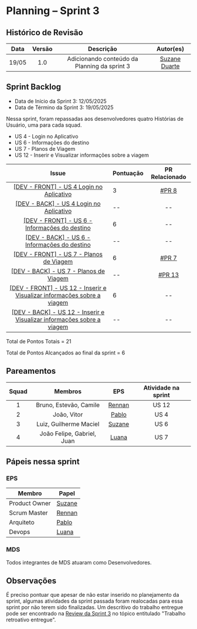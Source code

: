 # Planning – Sprint 3

## Histórico de Revisão
| Data | Versão | Descrição | Autor(es)|
|:----:|:------:|:---------:|:--------:|
| 19/05 | 1.0 | Adicionando conteúdo da Planning da sprint 3| [Suzane Duarte](https://github.com/suzaneaduarte)|

## Sprint Backlog

- Data de Início da Sprint 3: 12/05/2025
- Data de Término da Sprint 3: 19/05/2025

Nessa sprint, foram repassadas aos desenvolvedores quatro Histórias de Usuário, uma para cada squad.  

- US 4 - Login no Aplicativo
- US 6 - Informações do destino 
- US 7 - Planos de Viagem 
- US 12 - Inserir e Visualizar informações sobre a viagem 

| **Issue**                                                            | **Pontuação** | **PR Relacionado**|
| :--------------------------------------------------------------------: | :------------- | :-----------: | 
| [[DEV - FRONT] - US 4 Login no Aplicativo](https://github.com/fga-eps-mds/2025.1-VaiPelaSombra-docs/issues/33)| 3             |       [#PR 8](https://github.com/fga-eps-mds/2025.1-VaiPelaSombra-FrontEnd/pull/8)       | 
| [[DEV - BACK] - US 4 Login no Aplicativo](https://github.com/fga-eps-mds/2025.1-VaiPelaSombra-docs/issues/33)| --             |       --       | 
| [[DEV - FRONT] - US 6 - Informações do destino ](https://github.com/fga-eps-mds/2025.1-VaiPelaSombra-docs/issues/27)| 6             |       --       | 
| [[DEV - BACK] - US 6 - Informações do destino](https://github.com/fga-eps-mds/2025.1-VaiPelaSombra-docs/issues/27)| --             |       --       | 
| [[DEV - FRONT] - US 7 - Planos de Viagem](https://github.com/fga-eps-mds/2025.1-VaiPelaSombra-docs/issues/19)| 6             |       [#PR 7](https://github.com/fga-eps-mds/2025.1-VaiPelaSombra-FrontEnd/pull/7)       | 
| [[DEV - BACK] - US 7 - Planos de Viagem](https://github.com/fga-eps-mds/2025.1-VaiPelaSombra-docs/issues/19)| --            |       [#PR 13](https://github.com/fga-eps-mds/2025.1-VaiPelaSombra-BackEnd/pull/13)      | 
| [[DEV - FRONT] - US 12 - Inserir e Visualizar informações sobre a viagem](https://github.com/fga-eps-mds/2025.1-VaiPelaSombra-docs/issues/30)| 6             |       --       | 
| [[DEV - BACK] - US 12 - Inserir e Visualizar informações sobre a viagem](https://github.com/fga-eps-mds/2025.1-VaiPelaSombra-docs/issues/30)| --             |       --       | 

Total de Pontos Totais = 21

Total de Pontos Alcançados ao final da sprint = 6

## Pareamentos

| Squad | Membros | EPS | Atividade na sprint |
|:--------: | :-------: | :-------:| :-----:|
| 1 | Bruno, Estevão, Camile  | [Rennan](https://github.com/renannOgomes) | US 12 |
| 2 | João, Vitor | [Pablo](https://github.com/PabloGJBS) | US 4  |
| 3 | Luiz, Guilherme Maciel | [Suzane](https://github.com/suzaneaduarte) | US 6 |
| 4 | João Felipe, Gabriel, Juan  | [Luana](https://github.com/luanatorress) | US 7 |

## Pápeis nessa sprint

### EPS
Membro| Papel
------------ | --------------
Product Owner |  [Suzane](https://github.com/suzaneaduarte) 
Scrum Master | [Rennan](https://github.com/renannOgomes)
Arquiteto | [Pablo](https://github.com/PabloGJBS)
Devops | [Luana](https://github.com/luanatorress)

### MDS
Todos integrantes de MDS atuaram como Desenvolvedores. 

## Observações

É preciso pontuar que apesar de não estar inserido no planejamento da sprint, algumas atividades da sprint passada foram realocadas para essa sprint por não terem sido finalizadas. Um descritivo do trabalho entregue pode ser encontrado na [Review da Sprint 3](https://fga-eps-mds.github.io/2025.1-VaiPelaSombra-docs/Sprints/Sprint3/Review/) no tópico entitulado "Trabalho retroativo entregue". 